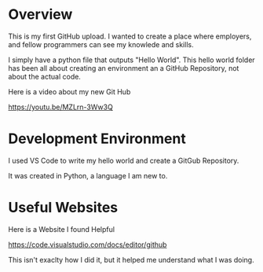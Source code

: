 # Overview
This is my first GitHub upload. I wanted to create a place where employers, and fellow programmers can see my knowlede and skills.

I simply have a python file that outputs "Hello World". This hello world folder has been all about creating an environment an a GitHub Repository, not about the actual code.


Here is a video about my new Git Hub

https://youtu.be/MZLrn-3Ww3Q

# Development Environment

I used VS Code to write my hello world and create a GitGub Repository.

It was created in Python, a language I am new to.

# Useful Websites


Here is a Website I found Helpful

https://code.visualstudio.com/docs/editor/github

This isn't exaclty how I did it, but it helped me understand what I was doing.

